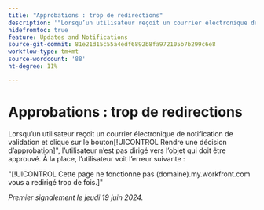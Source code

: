 ```yaml
---
title: "Approbations : trop de redirections"
description: '"Lorsqu’un utilisateur reçoit un courrier électronique de notification de validation et clique sur le bouton Prendre une décision pour approuver, il n’est pas dirigé vers l’objet qui doit être approuvé. Un message d’erreur s’affiche à la place. »'
hidefromtoc: true
feature: Updates and Notifications
source-git-commit: 81e21d15c55a4edf6892b8fa972105b7b299c6e8
workflow-type: tm+mt
source-wordcount: '88'
ht-degree: 11%

---
```



# Approbations : trop de redirections

Lorsqu’un utilisateur reçoit un courrier électronique de notification de validation et clique sur le bouton[!UICONTROL Rendre une décision d’approbation]&quot;, l’utilisateur n’est pas dirigé vers l’objet qui doit être approuvé. À la place, l’utilisateur voit l’erreur suivante :

&quot;[!UICONTROL Cette page ne fonctionne pas (domaine).my.workfront.com vous a redirigé trop de fois.]&quot;

_Premier signalement le jeudi 19 juin 2024._
